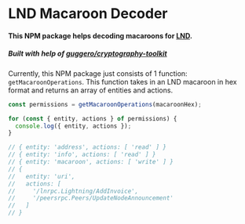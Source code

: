 # LND Macaroon Decoder

#### This NPM package helps decoding macaroons for [LND](https://github.com/lightningnetwork/lnd).

##### Built with help of [guggero/cryptography-toolkit](https://github.com/guggero/cryptography-toolkit)

Currently, this NPM package just consists of 1 function: `getMacaroonOperations`. This function takes in an LND macaroon in hex format and returns an array of entities and actions.

```typescript
const permissions = getMacaroonOperations(macaroonHex);

for (const { entity, actions } of permissions) {
  console.log({ entity, actions });
}

// { entity: 'address', actions: [ 'read' ] }
// { entity: 'info', actions: [ 'read' ] }
// { entity: 'macaroon', actions: [ 'write' ] }
// {
//   entity: 'uri',
//   actions: [
//     '/lnrpc.Lightning/AddInvoice',
//     '/peersrpc.Peers/UpdateNodeAnnouncement'
//   ]
// }
```